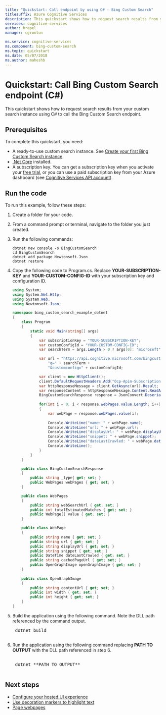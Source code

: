 ```yaml
---
title: "Quickstart: Call endpoint by using C# - Bing Custom Search"
titlesuffix: Azure Cognitive Services
description: This quickstart shows how to request search results from your custom search instance by using C# to call the Bing Custom Search endpoint. 
services: cognitive-services
author: brapel
manager: cgronlun

ms.service: cognitive-services
ms.component: bing-custom-search
ms.topic: quickstart
ms.date: 05/07/2018
ms.author: maheshb
---
```


# Quickstart: Call Bing Custom Search endpoint (C#)

This quickstart shows how to request search results from your custom search instance using C# to call the Bing Custom Search endpoint. 

## Prerequisites

To complete this quickstart, you need:

- A ready-to-use custom search instance. See [Create your first Bing Custom Search instance](quick-start.md).
- [.Net Core](https://www.microsoft.com/net/download/core) installed.
- A subscription key. You can get a subscription key when you activate your [free trial](https://azure.microsoft.com/try/cognitive-services/?api=bing-custom-search), or you can use a paid subscription key from your Azure dashboard (see [Cognitive Services API account](https://docs.microsoft.com/azure/cognitive-services/cognitive-services-apis-create-account)).    


## Run the code

To run this example, follow these steps:

1. Create a folder for your code.  
  
2. From a command prompt or terminal, navigate to the folder you just created.  
  
3. Run the following commands:
    ```
    dotnet new console -o BingCustomSearch
    cd BingCustomSearch
    dotnet add package Newtonsoft.Json
    dotnet restore
    ```
  
4. Copy the following code to Program.cs. Replace **YOUR-SUBSCRIPTION-KEY** and **YOUR-CUSTOM-CONFIG-ID** with your subscription key and configuration ID.

    ```csharp
    using System;
    using System.Net.Http;
    using System.Web;
    using Newtonsoft.Json;
    
    namespace bing_custom_search_example_dotnet
    {
        class Program
        {
            static void Main(string[] args)
            {
                var subscriptionKey = "YOUR-SUBSCRIPTION-KEY";
                var customConfigId = "YOUR-CUSTOM-CONFIG-ID";
                var searchTerm = args.Length > 0 ? args[0]: "microsoft";            
    
                var url = "https://api.cognitive.microsoft.com/bingcustomsearch/v7.0/search?" +
                    "q=" + searchTerm +
                    "&customconfig=" + customConfigId;
    
                var client = new HttpClient();
                client.DefaultRequestHeaders.Add("Ocp-Apim-Subscription-Key", subscriptionKey);
                var httpResponseMessage = client.GetAsync(url).Result;
                var responseContent = httpResponseMessage.Content.ReadAsStringAsync().Result;
                BingCustomSearchResponse response = JsonConvert.DeserializeObject<BingCustomSearchResponse>(responseContent);
                
                for(int i = 0; i < response.webPages.value.Length; i++)
                {                
                    var webPage = response.webPages.value[i];
                    
                    Console.WriteLine("name: " + webPage.name);
                    Console.WriteLine("url: " + webPage.url);                
                    Console.WriteLine("displayUrl: " + webPage.displayUrl);
                    Console.WriteLine("snippet: " + webPage.snippet);
                    Console.WriteLine("dateLastCrawled: " + webPage.dateLastCrawled);
                    Console.WriteLine();
                }            
            }
        }
    
        public class BingCustomSearchResponse
        {        
            public string _type{ get; set; }            
            public WebPages webPages { get; set; }
        }
    
        public class WebPages
        {
            public string webSearchUrl { get; set; }
            public int totalEstimatedMatches { get; set; }
            public WebPage[] value { get; set; }        
        }
    
        public class WebPage
        {
            public string name { get; set; }
            public string url { get; set; }
            public string displayUrl { get; set; }
            public string snippet { get; set; }
            public DateTime dateLastCrawled { get; set; }
            public string cachedPageUrl { get; set; }
            public OpenGraphImage openGraphImage { get; set; }        
        }
        
        public class OpenGraphImage
        {
            public string contentUrl { get; set; }
            public int width { get; set; }
            public int height { get; set; }
        }
    }
    ```
6. Build the application using the following command. Note the DLL path referenced by the command output.

    <pre>
    dotnet build 
    </pre>
    
7. Run the application using the following command replacing **PATH TO OUTPUT** with the DLL path referenced in step 6.

    <pre>    
    dotnet **PATH TO OUTPUT**
    </pre>

## Next steps
- [Configure your hosted UI experience](./hosted-ui.md)
- [Use decoration markers to highlight text](./hit-highlighting.md)
- [Page webpages](./page-webpages.md)
